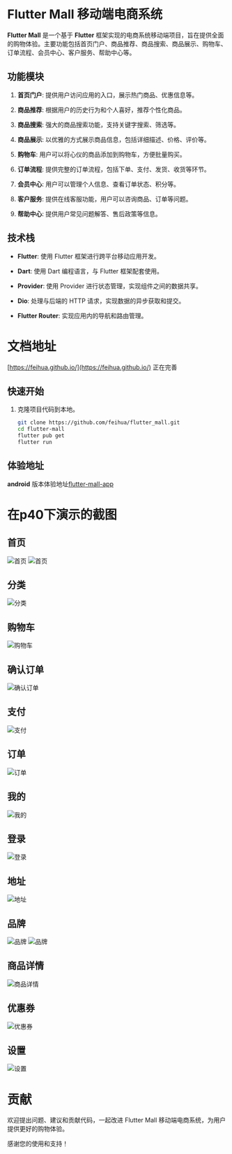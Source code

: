# Flutter Mall 移动端电商系统

**Flutter Mall** 是一个基于 **Flutter** 框架实现的电商系统移动端项目，旨在提供全面的购物体验。主要功能包括首页门户、商品推荐、商品搜索、商品展示、购物车、订单流程、会员中心、客户服务、帮助中心等。

## 功能模块

1. **首页门户**: 提供用户访问应用的入口，展示热门商品、优惠信息等。

2. **商品推荐**: 根据用户的历史行为和个人喜好，推荐个性化商品。

3. **商品搜索**: 强大的商品搜索功能，支持关键字搜索、筛选等。

4. **商品展示**: 以优雅的方式展示商品信息，包括详细描述、价格、评价等。

5. **购物车**: 用户可以将心仪的商品添加到购物车，方便批量购买。

6. **订单流程**: 提供完整的订单流程，包括下单、支付、发货、收货等环节。

7. **会员中心**: 用户可以管理个人信息、查看订单状态、积分等。

8. **客户服务**: 提供在线客服功能，用户可以咨询商品、订单等问题。

9. **帮助中心**: 提供用户常见问题解答、售后政策等信息。

## 技术栈

- **Flutter**: 使用 Flutter 框架进行跨平台移动应用开发。

- **Dart**: 使用 Dart 编程语言，与 Flutter 框架配套使用。

- **Provider**: 使用 Provider 进行状态管理，实现组件之间的数据共享。

- **Dio**: 处理与后端的 HTTP 请求，实现数据的异步获取和提交。

- **Flutter Router**: 实现应用内的导航和路由管理。

# 文档地址
[https://feihua.github.io/](https://feihua.github.io/) 正在完善
## 快速开始

1. 克隆项目代码到本地。
   ```bash
   git clone https://github.com/feihua/flutter_mall.git
   cd flutter-mall
   flutter pub get
   flutter run

## 体验地址
**android** 版本体验地址[flutter-mall-app](https://www.pgyer.com/OoW2Zy)

# 在p40下演示的截图

## 首页

![首页](./document/images/home.jpg)
![首页](./document/images/home1.jpg)

## 分类

![分类](./document/images/category.jpg)

## 购物车

![购物车](./document/images/cart.jpg)

## 确认订单

![确认订单](./document/images/comfi_order.jpg)

## 支付

![支付](./document/images/pay.jpg)

## 订单

![订单](./document/images/order.jpg)

## 我的

![我的](./document/images/mine.jpg)

## 登录

![登录](./document/images/login.jpg)

## 地址

![地址](./document/images/address.jpg)

## 品牌

![品牌](./document/images/brand_list.jpg)
![品牌](./document/images/brand_detail.jpg)

## 商品详情

![商品详情](./document/images/product_detail.jpg)

## 优惠券

![优惠券](./document/images/coupnon.jpg)

## 设置

![设置](./document/images/setting.jpg)

# 贡献
欢迎提出问题、建议和贡献代码，一起改进 Flutter Mall 移动端电商系统，为用户提供更好的购物体验。

感谢您的使用和支持！
